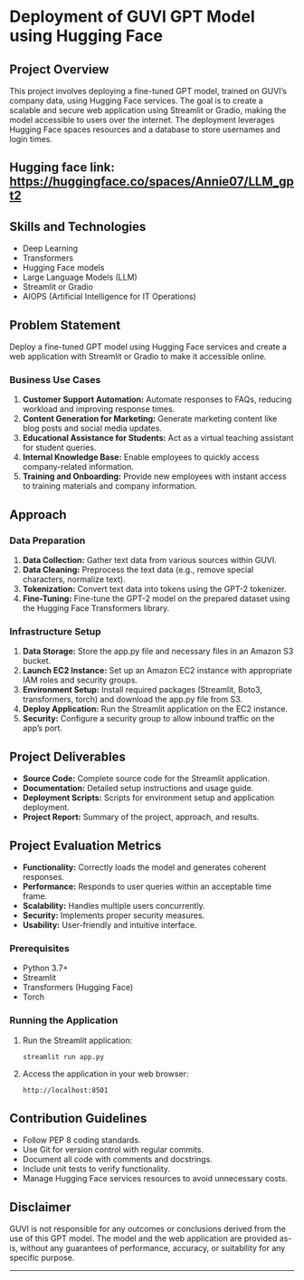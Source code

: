 
# Deployment of GUVI GPT Model using Hugging Face

## Project Overview

This project involves deploying a fine-tuned GPT model, trained on GUVI’s company data, using Hugging Face services. The goal is to create a scalable and secure web application using Streamlit or Gradio, making the model accessible to users over the internet. The deployment leverages Hugging Face spaces resources and a database to store usernames and login times.

## Hugging face link: https://huggingface.co/spaces/Annie07/LLM_gpt2
## Skills and Technologies

- Deep Learning
- Transformers
- Hugging Face models
- Large Language Models (LLM)
- Streamlit or Gradio
- AIOPS (Artificial Intelligence for IT Operations)

## Problem Statement

Deploy a fine-tuned GPT model using Hugging Face services and create a web application with Streamlit or Gradio to make it accessible online.

### Business Use Cases

1. **Customer Support Automation:** Automate responses to FAQs, reducing workload and improving response times.
2. **Content Generation for Marketing:** Generate marketing content like blog posts and social media updates.
3. **Educational Assistance for Students:** Act as a virtual teaching assistant for student queries.
4. **Internal Knowledge Base:** Enable employees to quickly access company-related information.
5. **Training and Onboarding:** Provide new employees with instant access to training materials and company information.

## Approach

### Data Preparation

1. **Data Collection:** Gather text data from various sources within GUVI.
2. **Data Cleaning:** Preprocess the text data (e.g., remove special characters, normalize text).
3. **Tokenization:** Convert text data into tokens using the GPT-2 tokenizer.
4. **Fine-Tuning:** Fine-tune the GPT-2 model on the prepared dataset using the Hugging Face Transformers library.

### Infrastructure Setup

1. **Data Storage:** Store the app.py file and necessary files in an Amazon S3 bucket.
2. **Launch EC2 Instance:** Set up an Amazon EC2 instance with appropriate IAM roles and security groups.
3. **Environment Setup:** Install required packages (Streamlit, Boto3, transformers, torch) and download the app.py file from S3.
4. **Deploy Application:** Run the Streamlit application on the EC2 instance.
5. **Security:** Configure a security group to allow inbound traffic on the app’s port.

## Project Deliverables

- **Source Code:** Complete source code for the Streamlit application.
- **Documentation:** Detailed setup instructions and usage guide.
- **Deployment Scripts:** Scripts for environment setup and application deployment.
- **Project Report:** Summary of the project, approach, and results.

## Project Evaluation Metrics

- **Functionality:** Correctly loads the model and generates coherent responses.
- **Performance:** Responds to user queries within an acceptable time frame.
- **Scalability:** Handles multiple users concurrently.
- **Security:** Implements proper security measures.
- **Usability:** User-friendly and intuitive interface.

### Prerequisites

- Python 3.7+
- Streamlit
- Transformers (Hugging Face)
- Torch

### Running the Application

1. Run the Streamlit application:
   ```bash
   streamlit run app.py
   ```

2. Access the application in your web browser:
   ```url
   http://localhost:8501
   ```

## Contribution Guidelines

- Follow PEP 8 coding standards.
- Use Git for version control with regular commits.
- Document all code with comments and docstrings.
- Include unit tests to verify functionality.
- Manage Hugging Face services resources to avoid unnecessary costs.

## Disclaimer

GUVI is not responsible for any outcomes or conclusions derived from the use of this GPT model. The model and the web application are provided as-is, without any guarantees of performance, accuracy, or suitability for any specific purpose.

---
